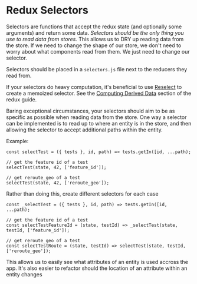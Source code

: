 # Redux Selectors

Selectors are functions that accept the redux state (and optionally some arguments) and return some data. *Selectors should be the only thing you use to read data from stores.* This allows us to DRY up reading data from the store. If we need to change the shape of our store, we don't need to worry about what components read from them. We just need to change our selector.

Selectors should be placed in a `selectors.js` file next to the reducers they read from.

If your selectors do heavy computation, it's beneficial to use [Reselect](https://github.com/reactjs/reselect) to create a memoized selector. See the [Computing Derived Data](http://redux.js.org/docs/recipes/ComputingDerivedData.html) section of the redux guide.

Baring exceptional circumstances, your selectors should aim to be as specific as possible when reading data from the store. One way a selector can be implemented is to read up to where an entity is in the store, and then allowing the selector to accept additional paths within the entity.

Example:
```
const selectTest = ({ tests }, id, path) => tests.getIn([id, ...path);

// get the feature id of a test
selectTest(state, 42, ['feature_id']);

// get reroute_geo of a test
selectTest(state, 42, ['reroute_geo']);
```
Rather than doing this, create different selectors for each case
```
const _selectTest = ({ tests }, id, path) => tests.getIn([id, ...path);

// get the feature id of a test
const selectTestFeatureId = (state, testId) => _selectTest(state, testId, ['feature_id']);

// get reroute_geo of a test
const selectTestRoute = (state, testId) => selectTest(state, testId, ['reroute_geo']);
```

This allows us to easily see what attributes of an entity is used accross the app. It's also easier to refactor should the location of an attribute within an entity changes
